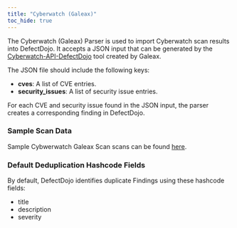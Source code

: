 ```yaml
---
title: "Cyberwatch (Galeax)"
toc_hide: true
---
```

The Cyberwatch (Galeax) Parser is used to import Cyberwatch scan results into DefectDojo. It accepts a JSON input that can be generated by the [Cyberwatch-API-DefectDojo](https://github.com/Galeax/Cyberwatch-API-DefectDojo) tool created by Galeax.

The JSON file should include the following keys:
- **cves**: A list of CVE entries.
- **security_issues**: A list of security issue entries.

For each CVE and security issue found in the JSON input, the parser creates a corresponding finding in DefectDojo.

### Sample Scan Data
Sample Cybwerwatch Galeax Scan scans can be found [here](https://github.com/DefectDojo/django-DefectDojo/tree/master/unittests/scans/cyberwatch).

### Default Deduplication Hashcode Fields
By default, DefectDojo identifies duplicate Findings using these hashcode fields:

- title
- description
- severity
